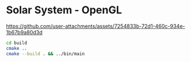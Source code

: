 # Solar System - OpenGL


https://github.com/user-attachments/assets/7254833b-72d1-460c-934e-1b67b9a80d3d


```bash
cd build
cmake ..
cmake --build . && ../bin/main
```
